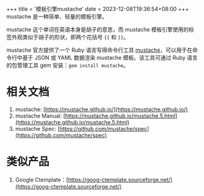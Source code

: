 +++
title = '模板引擎mustache'
date = 2023-12-08T19:36:54+08:00
+++
mustache 是一种简单、轻量的模板引擎。
<!--more-->

mustache 这个单词在英语本身是胡子的意思，而 mustache 模板引擎使用的标签外观类似于胡子的形状，即两个花括号 `{{` 和 `}}`。

mustache 官方提供了一个 Ruby 语言写得命令行工具 [mustache](https://mustache.github.io/mustache.1.html)，可以用于在命令行中基于 JSON 或 YAML 数据渲染 mustache 模板。该工具可通过 Ruby 语言的包管理工具 gem 安装：`gem install mustache`。

# 相关文档
1. mustache: [https://mustache.github.io/](https://mustache.github.io/)
2. mustache Manual: [https://mustache.github.io/mustache.5.html](https://mustache.github.io/mustache.5.html)
3. mustache Spec: [https://github.com/mustache/spec](https://github.com/mustache/spec)

# 类似产品
1. Google Ctemplate：[https://goog-ctemplate.sourceforge.net/](https://goog-ctemplate.sourceforge.net/)
